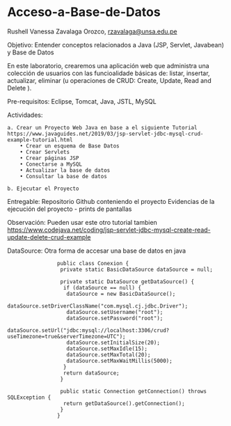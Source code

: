 # Acceso-a-Base-de-Datos

Rushell Vanessa Zavalaga Orozco, rzavalaga@unsa.edu.pe

Objetivo: Entender conceptos relacionados a Java (JSP, Servlet, Javabean) y Base de Datos

En este laboratorio, crearemos una aplicación web que administra una colección de usuarios con las funcioalidade básicas de: listar, insertar, actualizar, eliminar (u operaciones de CRUD:  Create, Update, Read and Delete ).

Pre-requisitos: Eclipse, Tomcat, Java, JSTL, MySQL

Actividades:

    a. Crear un Proyecto Web Java en base a el siguiente Tutorial https://www.javaguides.net/2019/03/jsp-servlet-jdbc-mysql-crud-example-tutorial.html
        • Crear un esquema de Base Datos
        • Crear Servlets
        • Crear páginas JSP
        • Conectarse a MySQL
        • Actualizar la base de datos
        • Consultar la base de datos

    b. Ejecutar el Proyecto

Entregable: 
Repositorio Github conteniendo el proyecto
Evidencias de la ejecución del proyecto - prints de pantallas

Observación: Pueden usar este otro tutorial tambien https://www.codejava.net/coding/jsp-servlet-jdbc-mysql-create-read-update-delete-crud-example

DataSource: Otra forma de accesar una base de datos en java

                    public class Conexion {
                     private static BasicDataSource dataSource = null;

                     private static DataSource getDataSource() {
                      if (dataSource == null) {
                       dataSource = new BasicDataSource();
                       dataSource.setDriverClassName("com.mysql.cj.jdbc.Driver");
                       dataSource.setUsername("root");
                       dataSource.setPassword("root");
                       dataSource.setUrl("jdbc:mysql://localhost:3306/crud?useTimezone=true&serverTimezone=UTC");
                       dataSource.setInitialSize(20);
                       dataSource.setMaxIdle(15);
                       dataSource.setMaxTotal(20);
                       dataSource.setMaxWaitMillis(5000);
                      }
                      return dataSource;
                     }

                     public static Connection getConnection() throws SQLException {
                      return getDataSource().getConnection();
                     }
                    }
